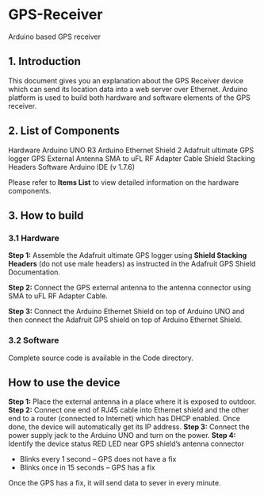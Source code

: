 # GPS-Receiver
Arduino based GPS receiver
## 1.	Introduction

This document gives you an explanation about the GPS Receiver device which can send its location data into a web server over Ethernet. Arduino platform is used to build both hardware and software elements of the GPS receiver. 

## 2.	List of Components

Hardware
Arduino UNO R3
Arduino Ethernet Shield 2
Adafruit ultimate GPS logger
GPS External Antenna
SMA to uFL RF Adapter Cable
Shield Stacking Headers
Software
Arduino IDE (v 1.7.6)

Please refer to **Items List** to view detailed information on the hardware components.

## 3.	How to build

### 3.1 Hardware

**Step 1:**
Assemble the Adafruit ultimate GPS logger using **Shield Stacking Headers** (do not use male headers) as instructed in the Adafruit GPS Shield Documentation.

**Step 2:**
Connect the GPS external antenna to the antenna connector using SMA to uFL RF Adapter Cable.

**Step 3:**
Connect the Arduino Ethernet Shield on top of Arduino UNO and then connect the Adafruit GPS shield on top of Arduino Ethernet Shield.

### 3.2 Software

Complete source code is available in the Code directory.

## How to use the device

**Step 1:**
Place the external antenna in a place where it is exposed to outdoor.
**Step 2:**
Connect one end of RJ45 cable into Ethernet shield and the other end to a router (connected to Internet) which has DHCP enabled. Once done, the device will automatically get its IP address.
**Step 3:**
Connect the power supply jack to the Arduino UNO and turn on the power. 
**Step 4:**
Identify the device status 
RED LED near GPS shield’s antenna connector
- Blinks every 1 second – GPS does not have a fix
- Blinks once in 15 seconds – GPS has a fix

Once the GPS has a fix, it will send data to sever in every minute. 


